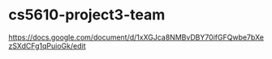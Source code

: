 # cs5610-project3-team

https://docs.google.com/document/d/1xXGJca8NMBvDBY70ifGFQwbe7bXezSXdCFg1qPuioGk/edit